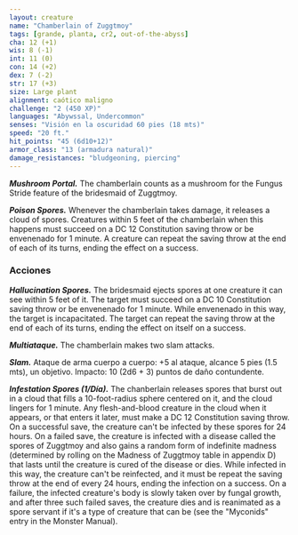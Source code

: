 ```yaml
---
layout: creature
name: "Chamberlain of Zuggtmoy"
tags: [grande, planta, cr2, out-of-the-abyss]
cha: 12 (+1)
wis: 8 (-1)
int: 11 (0)
con: 14 (+2)
dex: 7 (-2)
str: 17 (+3)
size: Large plant
alignment: caótico maligno
challenge: "2 (450 XP)"
languages: "Abywssal, Undercommon"
senses: "Visión en la oscuridad 60 pies (18 mts)"
speed: "20 ft."
hit_points: "45 (6d10+12)"
armor_class: "13 (armadura natural)"
damage_resistances: "bludgeoning, piercing"
---
```


***Mushroom Portal.*** The chamberlain counts as a mushroom for the Fungus Stride feature of the bridesmaid of Zuggtmoy.

***Poison Spores.*** Whenever the chamberlain takes damage, it releases a cloud of spores. Creatures within 5 feet of the chamberlain when this happens must succeed on a DC 12 Constitution saving throw or be envenenado for 1 minute. A creature can repeat the saving throw at the end of each of its turns, ending the effect on a success.

### Acciones

***Hallucination Spores.*** The bridesmaid ejects spores at one creature it can see within 5 feet of it. The target must succeed on a DC 10 Constitution saving throw or be envenenado for 1 minute. While envenenado in this way, the target is incapacitated. The target can repeat the saving throw at the end of each of its turns, ending the effect on itself on a success.

***Multiataque.*** The chamberlain makes two slam attacks.

***Slam.*** Ataque de arma cuerpo a cuerpo: +5 al ataque, alcance 5 pies (1.5 mts), un objetivo. Impacto: 10 (2d6 + 3) puntos de daño contundente.

***Infestation Spores (1/Día).*** The chanberlain releases spores that burst out in a cloud that fills a 10-foot-radius sphere centered on it, and the cloud lingers for 1 minute. Any flesh-and-blood creature in the cloud when it appears, or that enters it later, must make a DC 12 Constitution saving throw. On a successful save, the creature can't be infected by these spores for 24 hours. On a failed save, the creature is infected with a disease called the spores of Zuggtmoy and also gains a random form of indefinite madness (determined by rolling on the Madness of Zuggtmoy table in appendix D) that lasts until the creature is cured of the disease or dies. While infected in this way, the creature can't be reinfected, and it must be repeat the saving throw at the end of every 24 hours, ending the infection on a success. On a failure, the infected creature's body is slowly taken over by fungal growth, and after three such failed saves, the creature dies and is reanimated as a spore servant if it's a type of creature that can be (see the "Myconids" entry in the Monster Manual).